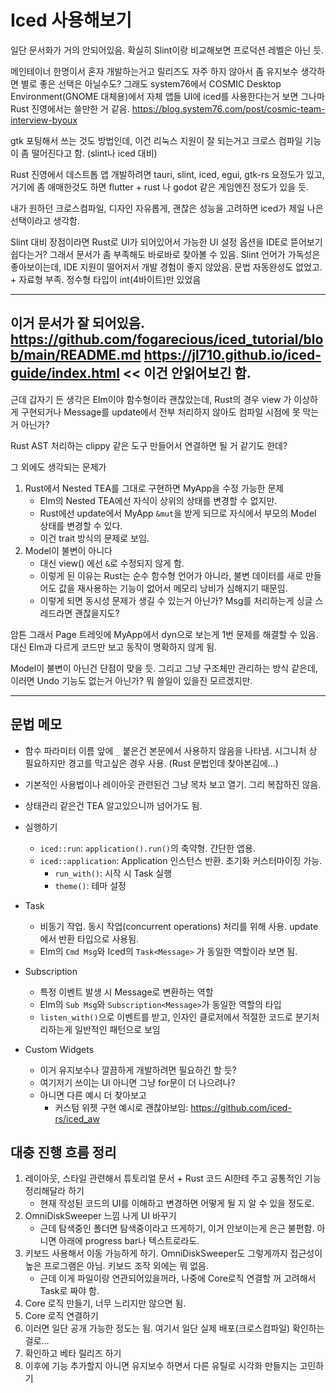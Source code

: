 # Iced 사용해보기

일단 문서화가 거의 안되어있음. 확실히 Slint이랑 비교해보면 프로덕션 레벨은 아닌 듯.

메인테이너 한명이서 혼자 개발하는거고 릴리즈도 자주 하지 않아서 좀 유지보수 생각하면 별로 좋은 선택은 아닐수도? 
그래도 system76에서 COSMIC Desktop Environment(GNOME 대체용)에서 자체 앱들 UI에 iced를 사용한다는거 보면 그나마 Rust 진영에서는 쓸만한 거 같음.
https://blog.system76.com/post/cosmic-team-interview-byoux

gtk 포팅해서 쓰는 것도 방법인데, 이건 리눅스 지원이 잘 되는거고 크로스 컴파일 기능이 좀 떨어진다고 함. (slint나 iced 대비)

Rust 진영에서 데스트톱 앱 개발하려면 tauri, slint, iced, egui, gtk-rs 요정도가 있고, 거기에 좀 애매한것도 하면 flutter + rust 나 godot 같은 게임엔진 정도가 있을 듯.

내가 원하던 크로스컴파일, 디자인 자유롭게, 괜찮은 성능을 고려하면 iced가 제일 나은 선택이라고 생각함.

Slint 대비 장점이라면 Rust로 UI가 되어있어서 가능한 UI 설정 옵션을 IDE로 뜯어보기 쉽다는거? 그래서 문서가 좀 부족해도 바로바로 찾아볼 수 있음.
Slint 언어가 가독성은 좋아보이는데, IDE 지원이 떨어저서 개발 경험이 좋지 않았음. 문법 자동완성도 없었고. + 자료형 부족. 정수형 타입이 int(4바이트)만 있었음

---

이거 문서가 잘 되어있음.
https://github.com/fogarecious/iced_tutorial/blob/main/README.md
https://jl710.github.io/iced-guide/index.html << 이건 안읽어보긴 함.
---

근데 갑자기 든 생각은 Elm이야 함수형이라 괜찮았는데, Rust의 경우 view 가 이상하게 구현되거나 Message를 update에서 전부 처리하지 않아도 컴파일 시점에 못 막는거 아닌가?

Rust AST 처리하는 clippy 같은 도구 만들어서 연결하면 될 거 같기도 한데?

그 외에도 생각되는 문제가
1. Rust에서 Nested TEA를 그대로 구현하면 MyApp을 수정 가능한 문제
   - Elm의 Nested TEA에선 자식이 상위의 상태를 변경할 수 없지만. 
   - Rust에선 update에서 MyApp `&mut`을 받게 되므로 자식에서 부모의 Model 상태를 변경할 수 있다.   
   - 이건 trait 방식의 문제로 보임.
2. Model이 불변이 아니다
    - 대신 view() 에선 `&`로 수정되지 않게 함.
    - 이렇게 된 이유는 Rust는 순수 함수형 언어가 아니라, 불변 데이터를 새로 만들어도 값을 재사용하는 기능이 없어서 메모리 낭비가 심해지기 때문임.
    - 이렇게 되면 동시성 문제가 생길 수 있는거 아닌가? Msg를 처리하는게 싱글 스레드라면 괜찮을지도?

암튼 그래서 Page 트레잇에 MyApp에서 dyn으로 보는게 1번 문제를 해결할 수 있음. 대신 Elm과 다르게 코드만 보고 동작이 명확하지 않게 됨.

Model이 불변이 아닌건 단점이 맞을 듯. 그리고 그냥 구조체만 관리하는 방식 같은데, 이러면 Undo 기능도 없는거 아닌가? 뭐 쓸일이 있을진 모르겠지만.  

---

## 문법 메모

- 함수 파라미터 이름 앞에 `_` 붙은건 본문에서 사용하지 않음을 나타냄. 시그니처 상 필요하지만 경고를 막고싶은 경우 사용. (Rust 문법인데 찾아본김에...)

- 기본적인 사용법이나 레이아웃 관련된건 그냥 목차 보고 열기. 그리 복잡하진 않음.
- 상태관리 같은건 TEA 알고있으니까 넘어가도 됨.
- 실행하기
  - `iced::run`: `application().run()`의 축약형. 간단한 앱용.
  - `iced::application`: Application 인스턴스 반환. 초기화 커스터마이징 가능. 
    - `run_with()`: 시작 시 Task 실행
    - `theme()`: 테마 설정
- Task
  - 비동기 작업. 동시 작업(concurrent operations) 처리를 위해 사용. update에서 반환 타입으로 사용됨.
  - Elm의 `Cmd Msg`와 Iced의 `Task<Message>` 가 동일한 역할이라 보면 됨.
- Subscription
  - 특정 이벤트 발생 시 Message로 변환하는 역할
  - Elm의 `Sub Msg`와 `Subscription<Message>`가 동일한 역할의 타입 
  - `listen_with()`으로 이벤트를 받고, 인자인 클로저에서 적절한 코드로 분기처리하는게 일반적인 패턴으로 보임
- Custom Widgets
  - 이거 유지보수나 깔끔하게 개발하려면 필요하긴 할 듯?
  - 여기저기 쓰이는 UI 아니면 그냥 for문이 더 나으려나?
  - 아니면 다른 예시 더 찾아보고
    - 커스텀 위젯 구현 예시로 괜찮아보임: https://github.com/iced-rs/iced_aw

## 대충 진행 흐름 정리

1. 레이아웃, 스타일 관련해서 튜토리얼 문서 + Rust 코드 AI한테 주고 공통적인 기능 정리해달라 하기
   - 현재 작성된 코드의 UI를 이해하고 변경하면 어떻게 될 지 알 수 있을 정도로.
2. OmniDiskSweeper 느낌 나게 UI 바꾸기
    - 근데 탐색중인 폴더면 탐색중이라고 뜨게하기, 이거 안보이는게 은근 불편함. 아니면 아래에 progress bar나 텍스트로라도.
3. 키보드 사용해서 이동 가능하게 하기. OmniDiskSweeper도 그렇게까지 접근성이 높은 프로그램은 아님. 키보드 조작 외에는 뭐 없음.
   - 근데 이게 파일이랑 연관되어있을꺼라, 나중에 Core로직 연결할 꺼 고려해서 Task로 짜야 함.
4. Core 로직 만들기, 너무 느리지만 않으면 됨.
5. Core 로직 연결하기
6. 이러면 일단 공개 가능한 정도는 됨. 여기서 일단 실제 배포(크로스컴파일) 확인하는걸로...
7. 확인하고 베타 릴리즈 하기
8. 이후에 기능 추가할지 아니면 유지보수 하면서 다른 유틸로 시각화 만들지는 고민하기
